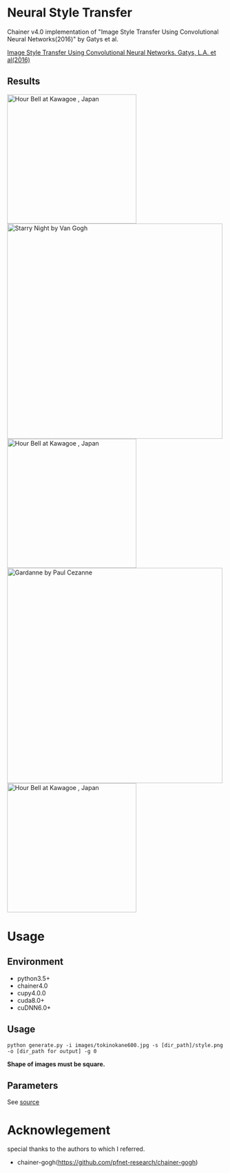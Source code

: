 # Neural Style Transfer
Chainer v4.0 implementation of "Image Style Transfer Using Convolutional Neural Networks(2016)" by Gatys et al.

[Image Style Transfer Using Convolutional Neural Networks. Gatys, L.A. et al(2016)](https://www.cv-foundation.org/openaccess/content_cvpr_2016/papers/Gatys_Image_Style_Transfer_CVPR_2016_paper.pdf) 
 
 ## Results
<img src="https://farm1.staticflickr.com/886/27469269047_17ef5222d0_b.jpg" width="300" alt="Hour Bell at Kawagoe , Japan"> 
<img src="https://upload.wikimedia.org/wikipedia/commons/thumb/e/ea/Van_Gogh_-_Starry_Night_-_Google_Art_Project.jpg/1280px-Van_Gogh_-_Starry_Night_-_Google_Art_Project.jpg" width="500" alt="Starry Night by Van Gogh"> 
<img src="https://farm1.staticflickr.com/967/42291281042_3b5b2d0c1c_z.jpg" width="300" alt="Hour Bell at Kawagoe , Japan">
 
 <img src="https://upload.wikimedia.org/wikipedia/commons/a/a8/Paul_Cezanne_Gardanne.jpg" width="500" alt="Gardanne by Paul Cezanne">
 <img src="https://farm1.staticflickr.com/978/42339298931_6ab769df7d_z.jpg" width="300" alt="Hour Bell at Kawagoe , Japan">

# Usage 
## Environment
- python3.5+
- chainer4.0
- cupy4.0.0
- cuda8.0+
- cuDNN6.0+

## Usage
`python generate.py -i images/tokinokane600.jpg -s [dir_path]/style.png -o [dir_path for output] -g 0` 
 
 **Shape of images must be square.**

## Parameters
See [source](https://github.com/TetsuyaOdaka/style-transfer-gatys/blob/master/generate.py)

# Acknowlegement
special thanks to the authors to which I referred.
- chainer-gogh(https://github.com/pfnet-research/chainer-gogh) 
